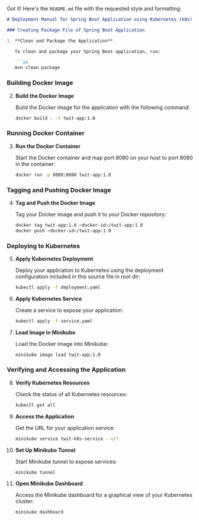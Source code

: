 Got it! Here's the `README.md` file with the requested style and formatting:

```markdown
# Deployment Manual for Spring Boot Application using Kubernetes (k8s) and Docker

### Creating Package File of Spring Boot Application

1. **Clean and Package the Application**

   To clean and package your Spring Boot application, run:

   ```sh
   mvn clean package
   ```

### Building Docker Image

2. **Build the Docker Image**

   Build the Docker image for the application with the following command:

   ```sh
   docker build . -t twit-app:1.0
   ```

### Running Docker Container

3. **Run the Docker Container**

   Start the Docker container and map port 8080 on your host to port 8080 in the container:

   ```sh
   docker run -p 8080:8080 twit-app:1.0
   ```

### Tagging and Pushing Docker Image

4. **Tag and Push the Docker Image**

   Tag your Docker image and push it to your Docker repository:

   ```sh
   docker tag twit-app:1.0 <docker-id>/twit-app:1.0
   docker push <docker-id>/twit-app:1.0
   ```

### Deploying to Kubernetes

5. **Apply Kubernetes Deployment**

   Deploy your application to Kubernetes using the deployment configuration included in this source file in root dir:

   ```sh
   kubectl apply -f deployment.yaml
   ```

6. **Apply Kubernetes Service**

   Create a service to expose your application:

   ```sh
   kubectl apply -f service.yaml
   ```

7. **Load Image in Minikube**

   Load the Docker image into Minikube:

   ```sh
   minikube image load twit-app:1.0
   ```

### Verifying and Accessing the Application

8. **Verify Kubernetes Resources**

   Check the status of all Kubernetes resources:

   ```sh
   kubectl get all
   ```

9. **Access the Application**

   Get the URL for your application service:

   ```sh
   minikube service twit-k8s-service --url
   ```

10. **Set Up Minikube Tunnel**

    Start Minikube tunnel to expose services:

    ```sh
    minikube tunnel
    ```

11. **Open Minikube Dashboard**

    Access the Minikube dashboard for a graphical view of your Kubernetes cluster:

    ```sh
    minikube dashboard
    ```

```
